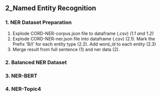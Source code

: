 ## 2_Named Entity Recognition

### 1. NER Dataset Preparation
1) Explode CORD-NER-corpus.json file to dataframe (.csv)  <i>(1.1 and 1.2) </i>
2) Explode CORD-NER-ner.json file into dataframe (.csv) (2.1). 
Mark the Prefix 'B/I' for each entity type (2.2). 
Add word_id to each entity (2.3)
3) Merge result from full sentence (1) and ner data (2). 

### 2. Balanced NER Dataset


### 3. NER-BERT

### 4. NER-Topic4
